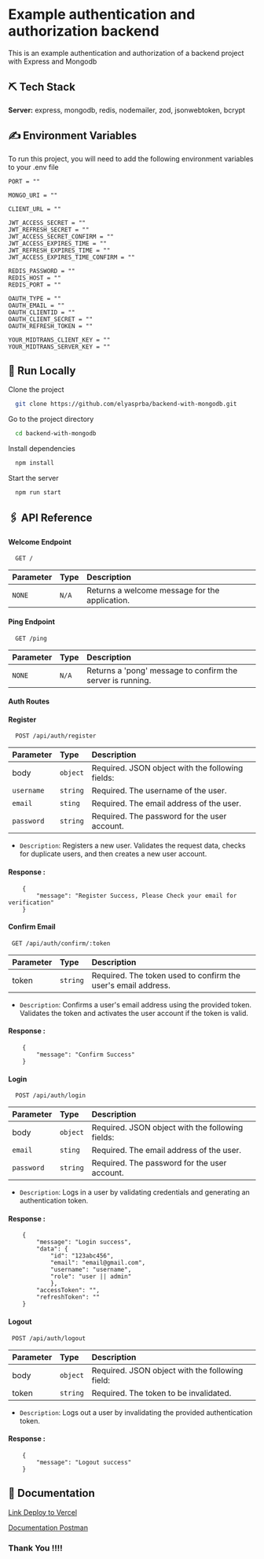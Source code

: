 # Example authentication and authorization backend

This is an example authentication and authorization of a backend project with Express and Mongodb

## ⛏️ Tech Stack

**Server:** express, mongodb, redis, nodemailer, zod, jsonwebtoken, bcrypt

## ✍️ Environment Variables

To run this project, you will need to add the following environment variables to your .env file

```
PORT = ""

MONGO_URI = ""

CLIENT_URL = ""

JWT_ACCESS_SECRET = ""
JWT_REFRESH_SECRET = ""
JWT_ACCESS_SECRET_CONFIRM = ""
JWT_ACCESS_EXPIRES_TIME = ""
JWT_REFRESH_EXPIRES_TIME = ""
JWT_ACCESS_EXPIRES_TIME_CONFIRM = ""

REDIS_PASSWORD = ""
REDIS_HOST = ""
REDIS_PORT = ""

OAUTH_TYPE = ""
OAUTH_EMAIL = ""
OAUTH_CLIENTID = ""
OAUTH_CLIENT_SECRET = ""
OAUTH_REFRESH_TOKEN = ""

YOUR_MIDTRANS_CLIENT_KEY = ""
YOUR_MIDTRANS_SERVER_KEY = ""
```

## 📍 Run Locally

Clone the project

```bash
  git clone https://github.com/elyasprba/backend-with-mongodb.git
```

Go to the project directory

```bash
  cd backend-with-mongodb
```

Install dependencies

```bash
  npm install
```

Start the server

```bash
  npm run start
```

## 🖇 API Reference

#### Welcome Endpoint

```http
  GET /
```

| Parameter | Type  | Description                                    |
| :-------- | :---- | :--------------------------------------------- |
| `NONE`    | `N/A` | Returns a welcome message for the application. |

#### Ping Endpoint

```http
  GET /ping
```

| Parameter | Type  | Description                                                |
| :-------- | :---- | :--------------------------------------------------------- |
| `NONE`    | `N/A` | Returns a 'pong' message to confirm the server is running. |

#### Auth Routes

#### Register

```http
  POST /api/auth/register
```

| Parameter  | Type     | Description                                      |
| :--------- | :------- | :----------------------------------------------- |
| body       | `object` | Required. JSON object with the following fields: |
| `username` | `string` | Required. The username of the user.              |
| `email`    | `sting`  | Required. The email address of the user.         |
| `password` | `string` | Required. The password for the user account.     |

- `Description`: Registers a new user. Validates the request data, checks for duplicate users, and then creates a new user account.

#### Response :

```
    {
        "message": "Register Success, Please Check your email for verification"
    }
```

#### Confirm Email

```http
 GET /api/auth/confirm/:token
```

| Parameter | Type     | Description                                                   |
| :-------- | :------- | :------------------------------------------------------------ |
| token     | `string` | Required. The token used to confirm the user's email address. |

- `Description`: Confirms a user's email address using the provided token. Validates the token and activates the user account if the token is valid.

#### Response :

```
    {
        "message": "Confirm Success"
    }
```

#### Login

```http
  POST /api/auth/login
```

| Parameter  | Type     | Description                                      |
| :--------- | :------- | :----------------------------------------------- |
| body       | `object` | Required. JSON object with the following fields: |
| `email`    | `sting`  | Required. The email address of the user.         |
| `password` | `string` | Required. The password for the user account.     |

- `Description`: Logs in a user by validating credentials and generating an authentication token.

#### Response :

```
    {
        "message": "Login success",
        "data": {
            "id": "123abc456",
            "email": "email@gmail.com",
            "username": "username",
            "role": "user || admin"
            },
        "accessToken": "",
        "refreshToken": ""
    }
```

#### Logout

```http
 POST /api/auth/logout
```

| Parameter | Type     | Description                                     |
| :-------- | :------- | :---------------------------------------------- |
| body      | `object` | Required. JSON object with the following field: |
| token     | `string` | Required. The token to be invalidated.          |

- `Description`: Logs out a user by invalidating the provided authentication token.

#### Response :

```
    {
        "message": "Logout success"
    }
```

## 📄 Documentation

[Link Deploy to Vercel](https://backend-mongodb-app.vercel.app/)

[Documentation Postman](https://documenter.getpostman.com/view/20120165/2sAXqngjwe)

### Thank You !!!!
